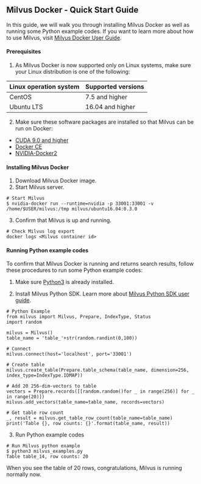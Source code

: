 ##  Milvus Docker - Quick Start Guide



In this guide, we will walk you through installing Milvus Docker as well as running some Python example codes. If you want to learn more about how to use Milvus, visit [Milvus Docker User Guide](https://github.com/milvus-io/docs/blob/master/UserGuide.md).

#### Prerequisites

1. As Milvus Docker is now supported only on Linux systems, make sure your Linux distribution is one of the following:

| Linux operation system | Supported versions          |
| :--------------------- | :--------------- |
| CentOS                 | 7.5 and higher   |
| Ubuntu LTS             | 16.04 and higher |

2. Make sure these software packages are installed so that Milvus can be run on Docker:

- [CUDA 9.0 and higher]( https://docs.nvidia.com/cuda/cuda-installation-guide-linux/index.html)
- [Docker CE]( https://docs.docker.com/install/)
- [NVIDIA-Docker2](https://github.com/NVIDIA/nvidia-docker)

#### Installing Milvus Docker

1. Download Milvus Docker image.
2. Start Milvus server.

```
# Start Milvus
$ nvidia-docker run --runtime=nvidia -p 33001:33001 -v /home/$USER/milvus:/tmp milvus/ubuntu16.04:0.3.0
```

3. Confirm that Milvus is up and running.

```
# Check Milvus log export
docker logs <Milvus container id>
```

#### Running Python example codes

To confirm that Milvus Docker is running and returns search results, follow these procedures to run some Python example codes:

1. Make sure [Python3](https://www.python.org/downloads/ ) is already installed. 

2. Install Milvus Python SDK. Learn more about [Milvus Python SDK user guide]( https://pypi.org/project/pymilvus/).

```
# Python Example
from milvus import Milvus, Prepare, IndexType, Status
import random

milvus = Milvus()
table_name = 'table_'+str(random.randint(0,100))

# Connect
milvus.connect(host='localhost', port='33001')

# Create table
milvus.create_table(Prepare.table_schema(table_name, dimension=256, index_type=IndexType.IDMAP))

# Add 20 256-dim-vectors to table
vectors = Prepare.records([[random.random()for _ in range(256)] for _ in range(20)])
milvus.add_vectors(table_name=table_name, records=vectors)

# Get table row count
_, result = milvus.get_table_row_count(table_name=table_name)
print('Table {}, row counts: {}'.format(table_name, result))
```

3. Run Python example codes

```
# Run Milvus python example
$ python3 milvus_examples.py
Table table_14, row counts: 20
```

When you see the table of 20 rows, congratulations, Milvus is running normally now.



#### 

